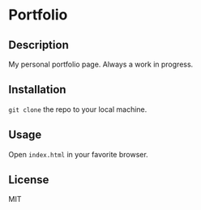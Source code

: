 # Portfolio
## Description
My personal portfolio page. Always a work in progress.

## Installation
`git clone` the repo to your local machine.

## Usage
Open `index.html` in your favorite browser.

## License
MIT

